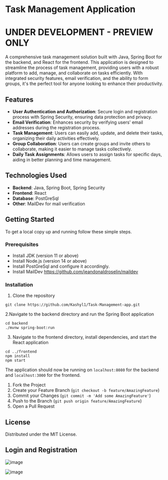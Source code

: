 <h1>Task Management Application</h1>

<h1>UNDER DEVELOPMENT - PREVIEW ONLY</h1>

A comprehensive task management solution built with Java, Spring Boot for the backend, and React for the frontend. This application is designed to streamline the process of task management, providing users with a robust platform to add, manage, and collaborate on tasks efficiently. With integrated security features, email verification, and the ability to form groups, it's the perfect tool for anyone looking to enhance their productivity.

<h2>Features</h2>

- **User Authentication and Authorization**: Secure login and registration process with Spring Security, ensuring data protection and privacy.
- **Email Verification**: Enhances security by verifying users' email addresses during the registration process.
- **Task Management**: Users can easily add, update, and delete their tasks, organizing their daily activities effectively.
- **Group Collaboration**: Users can create groups and invite others to collaborate, making it easier to manage tasks collectively.
- **Daily Task Assignments**: Allows users to assign tasks for specific days, aiding in better planning and time management.

<h2>Technologies Used</h2>

- **Backend**: Java, Spring Boot, Spring Security
- **Frontend**: React
- **Database**: PostGreSql
- **Other**: MailDev for mail verification

<h2>Getting Started</h2>

To get a local copy up and running follow these simple steps.

<h3>Prerequisites</h3>

- Install JDK (version 11 or above)
- Install Node.js (version 14 or above)
- Install PostGreSql and configure it accordingly.
- Install MailDev https://github.com/jeandonaldroselin/maildev

<h3>Installation</h3>


1. Clone the repository

```
git clone https://github.com/Kashyl1/Task-Management-app.git
```
2.Navigate to the backend directory and run the Spring Boot application
```
cd backend
./mvnw spring-boot:run
```
3. Navigate to the frontend directory, install dependencies, and start the React application
```
cd ../frontend
npm install
npm start
```

The application should now be running on `localhost:8080` for the backend and `localhost:3000` for the frontend.

1. Fork the Project
2. Create your Feature Branch (`git checkout -b feature/AmazingFeature`)
3. Commit your Changes (`git commit -m 'Add some AmazingFeature'`)
4. Push to the Branch (`git push origin feature/AmazingFeature`)
5. Open a Pull Request

<h2>License</h2>

Distributed under the MIT License.

<h2> Login and Registration </h2>

![image](https://github.com/Kashyl1/Task-Management/assets/92478936/0319baa0-1b0d-403f-b195-86dc618a3580)



![image](https://github.com/Kashyl1/Task-Management/assets/92478936/d1c28cbd-4b17-4065-b804-d4b6ac88771d)





